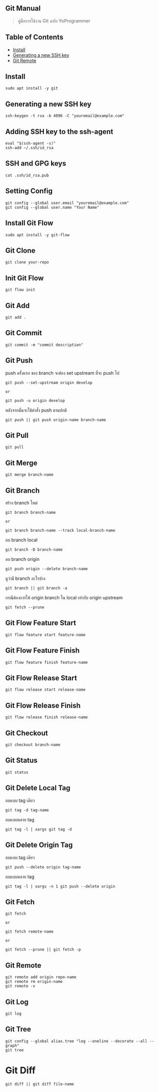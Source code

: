 ## Git Manual
> คู่มือการใช้งาน Git ฉบับ YoProgrammer

## Table of Contents
- [Install](#install)
- [Generating a new SSH key](#generating-a-new-ssh-key)
- [Git Remote](#git-remote)

## Install
```
sudo apt install -y git
```

## Generating a new SSH key
```
ssh-keygen -t rsa -b 4096 -C "youremail@example.com"
```

## Adding SSH key to the ssh-agent
```
eval "$(ssh-agent -s)"
ssh-add ~/.ssh/id_rsa
```

## SSH and GPG keys
```
cat .ssh/id_rsa.pub
```

## Setting Config
```
git config --global user.email "youremail@example.com"
git config --global user.name "Your Name"
```

## Install Git Flow
```
sudo apt install -y git-flow
```

## Git Clone
```
git clone your-repo
```

## Init Git Flow
```
git flow init
```

## Git Add
```
git add .
```

## Git Commit
```
git commit -m "commit description"
```

## Git Push
push ครั้งแรก ของ branch จะต้อง set upstream ที่จะ push ไป
```
git push --set-upstream origin develop

or

git push -u origin develop
```
หลังจากนั้นจะใช้คำสั่ง push ตามปกติ
```
git push || git push origin-name branch-name
```

## Git Pull
```
git pull
```

## Git Merge
```
git merge branch-name
```

## Git Branch
สร้าง branch ใหม่
```
git branch branch-name

or

git branch branch-name --track local-branch-name
```

ลบ branch local
```
git branch -D branch-name
```

ลบ branch origin
```
git push origin --delete branch-name
```

ดูว่ามี branch อะไรบ้าง
```
git branch || git branch -a
```

กรณีต้องการให้ origin branch ใน local เท่ากับ origin upstream
```
git fetch --prune
```

## Git Flow Feature Start
```
git flow feature start feature-name
```

## Git Flow Feature Finish
```
git flow feature finish feature-name
```

## Git Flow Release Start
```
git flow release start release-name
```

## Git Flow Release Finish
```
git flow release finish release-name
```

## Git Checkout
```
git checkout branch-name
```

## Git Status
```
git status
```

## Git Delete Local Tag
ลบแบบ tag เดียว
```
git tag -d tag-name
```
ลบแบบหลาย tag
```
git tag -l | xargs git tag -d
```

## Git Delete Origin Tag
ลบแบบ tag เดียว
```
git push --delete origin tag-name
```
ลบแบบหลาย tag
```
git tag -l | xargs -n 1 git push --delete origin
```

## Git Fetch
```
git fetch

or

git fetch remote-name

or

git fetch --prune || git fetch -p
```

## Git Remote
```
git remote add origin repo-name
git remote rm origin-name
git remote -v
```

## Git Log
```
git log
```

## Git Tree
```
git config --global alias.tree "log --oneline --decorate --all --graph"
git tree
```

# Git Diff
```
git diff || git diff file-name
```